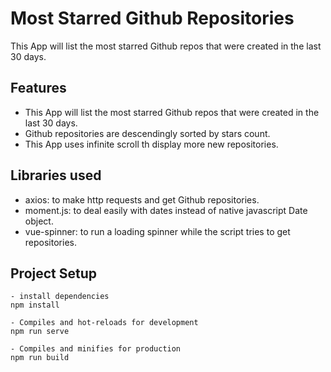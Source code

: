 # Most Starred Github Repositories
This App will list the most starred Github repos that were created in the last 30 days.

## Features
* This App will list the most starred Github repos that were created in the last 30 days.
* Github repositories are descendingly sorted by stars count.
* This App uses infinite scroll th display more new repositories.

## Libraries used
+ axios: to make http requests and get Github repositories.
+ moment.js: to deal easily with dates instead of native javascript Date object.
+ vue-spinner: to run a loading spinner while the script tries to get repositories.


## Project Setup
```
- install dependencies
npm install

- Compiles and hot-reloads for development
npm run serve

- Compiles and minifies for production
npm run build
```
